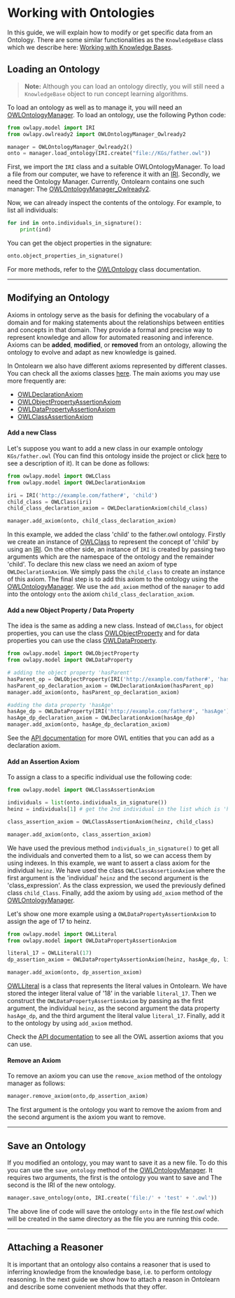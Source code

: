 # Working with Ontologies

In this guide, we will explain how to modify or get specific data from an Ontology. There 
are some similar functionalities as the `KnowledgeBase` class which we describe here:
[Working with Knowledge Bases](01_knowledge_base.md). 

## Loading an Ontology
> **Note:**  Although you can load an ontology directly, you will still need a `KnowledgeBase` object to run
concept learning algorithms.


To load an ontology as well as to manage it, you will need an [OWLOntologyManager](owlapy.owlready2.OWLOntologyManager).
To load an ontology, use the following Python code:

```python
from owlapy.model import IRI
from owlapy.owlready2 import OWLOntologyManager_Owlready2

manager = OWLOntologyManager_Owlready2()
onto = manager.load_ontology(IRI.create("file://KGs/father.owl"))
```

First, we import the `IRI` class and a suitable OWLOntologyManager. To
load a file from our computer, we have to reference it with an
[IRI](https://tools.ietf.org/html/rfc3987). Secondly, we need the
Ontology Manager. Currently, Ontolearn contains one such manager: The
[OWLOntologyManager_Owlready2](owlapy.owlready2.OWLOntologyManager_Owlready2).

Now, we can already inspect the contents of the ontology. For example,
to list all individuals:

<!--pytest-codeblocks:cont-->
```python
for ind in onto.individuals_in_signature():
    print(ind)
```

You can get the object properties in the signature:

<!--pytest-codeblocks:cont-->
```python
onto.object_properties_in_signature()
```

For more methods, refer to the [OWLOntology](owlapy.model.OWLOntology) class documentation.

----------------------------------------------------------------------------

## Modifying an Ontology

Axioms in ontology serve as the basis for defining the vocabulary of a domain and for 
making statements about the relationships between entities and concepts in that domain.
They provide a formal and precise way to represent knowledge and allow for automated 
reasoning and inference. Axioms can be **added**, **modified**, or **removed** from an ontology, 
allowing the ontology to evolve and adapt as new knowledge is gained.

In Ontolearn we also have different axioms represented by different classes. You can check all
the axioms classes [here](owlapy.model). The main axioms you may use more frequently are:

- [OWLDeclarationAxiom](owlapy.model.OWLDeclarationAxiom)
- [OWLObjectPropertyAssertionAxiom](owlapy.model.OWLObjectPropertyAssertionAxiom)
- [OWLDataPropertyAssertionAxiom](owlapy.model.OWLObjectPropertyAssertionAxiom)
- [OWLClassAssertionAxiom](owlapy.model.OWLObjectPropertyAssertionAxiom)


#### Add a new Class

Let's suppose you want to add a new class in our example ontology `KGs/father.owl` 
(You can find this ontology inside the project or click [here](01_knowledge_base.md) 
to see a description of it). It can be done as follows:

<!--pytest-codeblocks:cont-->
```python
from owlapy.model import OWLClass
from owlapy.model import OWLDeclarationAxiom

iri = IRI('http://example.com/father#', 'child')
child_class = OWLClass(iri)
child_class_declaration_axiom = OWLDeclarationAxiom(child_class)

manager.add_axiom(onto, child_class_declaration_axiom)
```
In this example, we added the class 'child' to the father.owl ontology.
Firstly we create an instance of [OWLClass](owlapy.model.OWLClass) to represent the concept 
of 'child' by using an [IRI](owlapy.model.IRI). 
On the other side, an instance of `IRI` is created by passing two arguments which are
the namespace of the ontology and the remainder 'child'. To declare this new class we need
an axiom of type `OWLDeclarationAxiom`. We simply pass the `child_class` to create an 
instance of this axiom. The final step is to add this axiom to the ontology using the 
[OWLOntologyManager](owlapy.owlready2.OWLOntologyManager). We use the `add_axiom` method
of the `manager` to add into the ontology
`onto` the axiom `child_class_declaration_axiom`.

#### Add a new Object Property / Data Property

The idea is the same as adding a new class. Instead of `OWLClass`, for object properties,
you can use the class [OWLObjectProperty](owlapy.model.OWLObjectProperty) and for data
properties you can use the class [OWLDataProperty](owlapy.model.OWLDataProperty).

<!--pytest-codeblocks:cont-->
```python
from owlapy.model import OWLObjectProperty
from owlapy.model import OWLDataProperty

# adding the object property 'hasParent'
hasParent_op = OWLObjectProperty(IRI('http://example.com/father#', 'hasParent'))
hasParent_op_declaration_axiom = OWLDeclarationAxiom(hasParent_op)
manager.add_axiom(onto, hasParent_op_declaration_axiom)

#adding the data property 'hasAge' 
hasAge_dp = OWLDataProperty(IRI('http://example.com/father#', 'hasAge'))
hasAge_dp_declaration_axiom = OWLDeclarationAxiom(hasAge_dp)
manager.add_axiom(onto, hasAge_dp_declaration_axiom)
```

See the [API documentation](owlapy.model) for more OWL entities that you can add as a declaration axiom.

#### Add an Assertion Axiom

To assign a class to a specific individual use the following code:

<!--pytest-codeblocks:cont-->
```python
from owlapy.model import OWLClassAssertionAxiom

individuals = list(onto.individuals_in_signature())
heinz = individuals[1] # get the 2nd individual in the list which is 'heinz'

class_assertion_axiom = OWLClassAssertionAxiom(heinz, child_class)

manager.add_axiom(onto, class_assertion_axiom)
```
We have used the previous method `individuals_in_signature()` to get all the individuals 
and converted them to a list, so we can access them by using indexes. In this example, we
want to assert a class axiom for the individual `heinz`. 
We have used the class `OWLClassAssertionAxiom`
where the first argument is the 'individual' `heinz` and the second argument is 
the 'class_expression'. As the class expression, we used the previously defined class 
`child_Class`. Finally, add the axiom by using `add_axiom` method of the [OWLOntologyManager](owlapy.owlready2.OWLOntologyManager).

Let's show one more example using a `OWLDataPropertyAssertionAxiom` to assign the age of 17 to
heinz. 

<!--pytest-codeblocks:cont-->
```python
from owlapy.model import OWLLiteral
from owlapy.model import OWLDataPropertyAssertionAxiom

literal_17 = OWLLiteral(17)
dp_assertion_axiom = OWLDataPropertyAssertionAxiom(heinz, hasAge_dp, literal_17)

manager.add_axiom(onto, dp_assertion_axiom)
```

[OWLLiteral](owlapy.model.OWLLiteral) is a class that represents the literal values in
Ontolearn. We have stored the integer literal value of '18' in the variable `literal_17`.
Then we construct the `OWLDataPropertyAssertionAxiom` by passing as the first argument, the 
individual `heinz`, as the second argument the data property `hasAge_dp`, and the third 
argument the literal value `literal_17`. Finally, add it to the ontology by using `add_axiom` 
method.

Check the [API documentation](owlapy.model) to see all the OWL 
assertion axioms that you can use.


#### Remove an Axiom

To remove an axiom you can use the `remove_axiom` method of the ontology manager as follows:

<!--pytest-codeblocks:cont-->
```python
manager.remove_axiom(onto,dp_assertion_axiom)
```
The first argument is the ontology you want to remove the axiom from and the second 
argument is the axiom you want to remove.

----------------------------------------------------------------------------

## Save an Ontology

If you modified an ontology, you may want to save it as a new file. To do this
you can use the `save_ontology` method of the [OWLOntologyManager](owlapy.owlready2.OWLOntologyManager).
It requires two arguments, the first is the ontology you want to save and The second
is the IRI of the new ontology.

<!--pytest-codeblocks:cont-->
```python
manager.save_ontology(onto, IRI.create('file:/' + 'test' + '.owl'))
```
 The above line of code will save the ontology `onto` in the file *test.owl* which will be
created in the same directory as the file you are running this code.

----------------------------------------------------------------------------

## Attaching a Reasoner

It is important that an ontology also contains a reasoner that is used to inferring knowledge 
from the knowledge base, i.e. to perform ontology reasoning.
In the next guide we show how to attach a reason in Ontolearn and describe some 
convenient methods that they offer.



